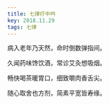 ```yaml
---
title: 七律疗中吟
key: 2018.11.29
tags: 七律
---
```


病入老年乃天然，命时倒数弹指间。

久闻药味馋饮酒，常诊艾灸想吸烟。

畅快喝茶暖胃口，细致嚼肉香舌尖。

随心取舍也方剂，简素平宽皆寿缘。

</br>

